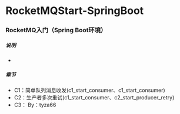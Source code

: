 # RocketMQStart-SpringBoot
### RocketMQ入门（Spring Boot环境）
##### 说明
- 

##### 章节
- C1：简单队列消息收发(c1_start_consumer、c1_start_consumer)
- C2：生产者多次重试(c1_start_consumer、c2_start_producer_retry)
- C3：
By：tyza66
